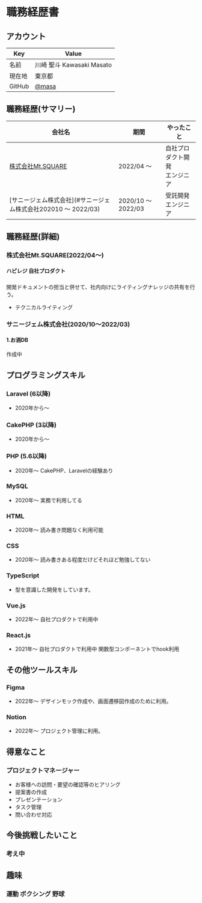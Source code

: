 # 職務経歴書
## アカウント  

|  Key  |  Value  |
| ---- | ---- |
|  名前  |  川崎 聖斗 Kawasaki Masato  |
|  現在地  |  東京都  |
|  GitHub  |  [@masa](https://github.com/masayomitan)  |

## 職務経歴(サマリー)

|  会社名  |  期間  |  やったこと  |
| ---- | ---- | ---- |  
|  [株式会社Mt.SQUARE](#株式会社Mt.SQUARE202204現在)  |  2022/04 〜  | 自社プロダクト開発<br/> エンジニア |
|  [サニージェム株式会社](#サニージェム株式会社202010 〜 2022/03)  |  2020/10 〜 2022/03  | 受託開発<br/> エンジニア |

## 職務経歴(詳細)
### 株式会社Mt.SQUARE(2022/04〜)
#### ハピレジ 自社プロダクト

#####


開発ドキュメントの担当と併せて、社内向けにライティングナレッジの共有を行う。
- テクニカルライティング

### サニージェム株式会社(2020/10〜2022/03)

#### 1.お酒DB
作成中


<!-- ## 業務外活動 -->
<!-- ### プロダクト開発 -->


## プログラミングスキル


### Laravel (6以降)
- 2020年から〜

### CakePHP (3以降)
- 2020年から〜

### PHP (5.6以降)
- 2020年〜  CakePHP、Laravelの経験あり

### MySQL
- 2020年〜 実務で利用してる

### HTML
- 2020年〜 読み書き問題なく利用可能

### CSS
- 2020年〜 読み書きある程度だけどそれほど勉強してない

### TypeScript
- 型を意識した開発をしています。

### Vue.js
- 2022年〜 自社プロダクトで利用中

### React.js
- 2021年〜 自社プロダクトで利用中 関数型コンポーネントでhook利用

## その他ツールスキル

### Figma
- 2022年〜 デザインモック作成や、画面遷移図作成のために利用。

### Notion
- 2022年〜 プロジェクト管理に利用。

## 得意なこと
### プロジェクトマネージャー

- お客様への訪問・要望の確認等のヒアリング
- 提案書の作成
- プレゼンテーション
- タスク管理
- 問い合わせ対応

## 今後挑戦したいこと 
### 考え中

## 趣味  
### 運動 ボクシング 野球